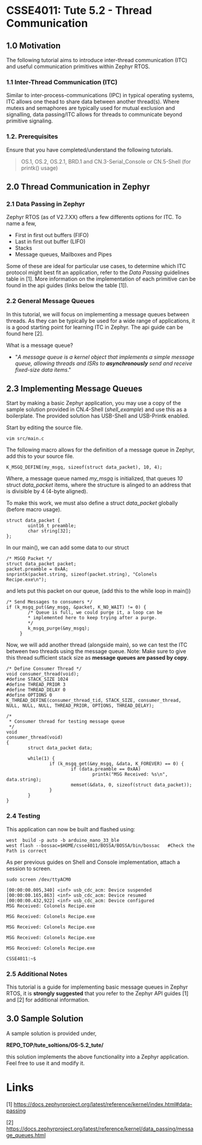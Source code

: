 # CSSE4011: Tute 5.2 - Thread Communication 

## **1.0 Motivation**

The following tutorial aims to introduce inter-thread communication (ITC) and useful communication primitives within Zephyr RTOS. 

### **1.1 Inter-Thread Communication (ITC)**

Similar to inter-process-communications (IPC) in typical operating systems, ITC allows one thead to share data between another thread(s). Where mutexs and semaphores are typically used for mutual exclusion and signalling, data passing/ITC allows for threads to communicate beyond primitive signaling. 


### **1.2. Prerequisites**

Ensure that you have completed/understand the following tutorials. 
> OS.1, OS.2, OS.2.1, BRD.1 and CN.3-Serial_Console or CN.5-Shell (for printk() usage)

## **2.0 Thread Communication in Zephyr**

### **2.1 Data Passing in Zephyr**

Zephyr RTOS (as of V2.7.XX) offers a few differents options for ITC. To name a few,
* First in first out buffers (FIFO)
* Last in first out buffer (LIFO)
* Stacks
*  Message queues, Mailboxes and Pipes

Some of these are ideal for particular use cases, to determine which ITC protocol might best fit an application, refer to the *Data Passing* guidelines table in [1]. More information on the implementation of each primitive can be found in the api guides (links below the table [1]).

### **2.2 General Message Queues** 

In this tutorial, we will focus on implementing a message queues between threads. As they can be typically be used for a wide range of applications, it is a good starting point for learning ITC in Zephyr. The api guide can be found here [2].

What is a message queue?
  
* "*A message queue is a kernel object that implements a simple message queue, allowing threads and ISRs to **asynchronously** send and receive fixed-size data items*."


## **2.3 Implementing Message Queues**

Start by making a basic Zephyr application, you may use a copy of the sample solution provided in CN.4-Shell (*shell_example*) and use this as a boilerplate. The provided solution has USB-Shell and USB-Printk enabled. 

Start by editing the source file.
```shell
vim src/main.c
```
The following macro allows for the definition of a message queue in Zephyr, add this to your source file. 
```
K_MSGQ_DEFINE(my_msgq, sizeof(struct data_packet), 10, 4);
```
Where, a message queue named *my_msgq* is initialized, that queues *10* struct *data_packet* items, where the structure is alinged to an address that is divisible by 4 (4-byte aligned). 

To make this work, we must also define a struct *data_packet* globally (before macro usage).
```
struct data_packet {
        uint16_t preamble;
        char string[32];
};
```
In our main(), we can add some data to our struct
```
/* MSGQ Packet */
struct data_packet packet;
packet.preamble = 0xAA;
snprintk(packet.string, sizeof(packet.string), "Colonels Recipe.exe\n");
```
and lets put this packet on our queue, (add this to the while loop in main())
```
/* Send Messages to consumers */
if (k_msgq_put(&my_msgq, &packet, K_NO_WAIT) != 0) {
        /* Queue is full, we could purge it, a loop can be
        * implemented here to keep trying after a purge.
        */
        k_msgq_purge(&my_msgq);
     }
```
Now, we will add another thread (alongside main), so we can test the ITC between two threads using the message queue. Note: Make sure to give this thread sufficient stack size as **message queues are passed by copy**. 

```
/* Define Consumer Thread */
void consumer_thread(void);
#define STACK_SIZE 1024
#define THREAD_PRIOR 3
#define THREAD_DELAY 0
#define OPTIONS 0
K_THREAD_DEFINE(consumer_thread_tid, STACK_SIZE, consumer_thread, NULL, NULL, NULL, THREAD_PRIOR, OPTIONS, THREAD_DELAY);

/*
 * Consumer thread for testing message queue
 */
void
consumer_thread(void)
{
        struct data_packet data;

        while(1) {
                if (k_msgq_get(&my_msgq, &data, K_FOREVER) == 0) {
                        if (data.preamble == 0xAA)
                                printk("MSG Received: %s\n", data.string);
                        memset(&data, 0, sizeof(struct data_packet));
                }
        }
}
```

### **2.4 Testing**

This application can now be built and flashed using:
```shell
west  build -p auto -b arduino_nano_33_ble
west flash --bossac=$HOME/csse4011/BOSSA/BOSSA/bin/bossac   #Check the Path is correct
```
As per previous guides on Shell and Console implementation, attach a session to screen. 
```shell
sudo screen /dev/ttyACM0
```
```
[00:00:00.005,340] <inf> usb_cdc_acm: Device suspended
[00:00:00.165,863] <inf> usb_cdc_acm: Device resumed
[00:00:00.432,922] <inf> usb_cdc_acm: Device configured
MSG Received: Colonels Recipe.exe

MSG Received: Colonels Recipe.exe

MSG Received: Colonels Recipe.exe

MSG Received: Colonels Recipe.exe

MSG Received: Colonels Recipe.exe

CSSE4011:~$
```
### **2.5 Additional Notes**

This tutorial is a guide for implementing basic message queues in Zephyr RTOS, it is **strongly suggested** that you refer to the Zephyr API guides [1] and [2] for additional information.

## **3.0 Sample Solution**

A sample solution is provided under, 

**REPO_TOP/tute_soltions/OS-5.2_tute/**

this solution implements the above functionality into a Zephyr application. Feel free to use it and modify it.


# Links

[1] https://docs.zephyrproject.org/latest/reference/kernel/index.html#data-passing

[2] https://docs.zephyrproject.org/latest/reference/kernel/data_passing/message_queues.html
